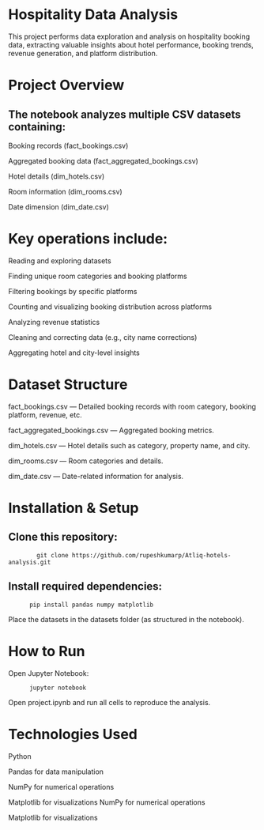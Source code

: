 <h1>Hospitality Data Analysis</h1>

This project performs data exploration and analysis on hospitality booking data, extracting valuable insights about hotel performance, booking trends, revenue generation, and platform distribution.

<h1>Project Overview</h1>

<h2>The notebook analyzes multiple CSV datasets containing:</h2>

Booking records (fact_bookings.csv)

Aggregated booking data (fact_aggregated_bookings.csv)

Hotel details (dim_hotels.csv)

Room information (dim_rooms.csv)

Date dimension (dim_date.csv)

<h1>Key operations include:</h1>

Reading and exploring datasets

Finding unique room categories and booking platforms

Filtering bookings by specific platforms

Counting and visualizing booking distribution across platforms

Analyzing revenue statistics

Cleaning and correcting data (e.g., city name corrections)

Aggregating hotel and city-level insights

<h1>Dataset Structure</h1>

fact_bookings.csv — Detailed booking records with room category, booking platform, revenue, etc.

fact_aggregated_bookings.csv — Aggregated booking metrics.

dim_hotels.csv — Hotel details such as category, property name, and city.

dim_rooms.csv — Room categories and details.

dim_date.csv — Date-related information for analysis.

<h1>Installation & Setup</h1>

<h2>Clone this repository:</h2>

            git clone https://github.com/rupeshkumarp/Atliq-hotels-analysis.git


<h2>Install required dependencies:</h2>

          pip install pandas numpy matplotlib


Place the datasets in the datasets folder (as structured in the notebook).

<h1>How to Run</h1>

Open Jupyter Notebook:

          jupyter notebook


Open project.ipynb and run all cells to reproduce the analysis.


<h1>Technologies Used</h1>

Python

Pandas for data manipulation

NumPy for numerical operations

Matplotlib for visualizations
NumPy for numerical operations

Matplotlib for visualizations
